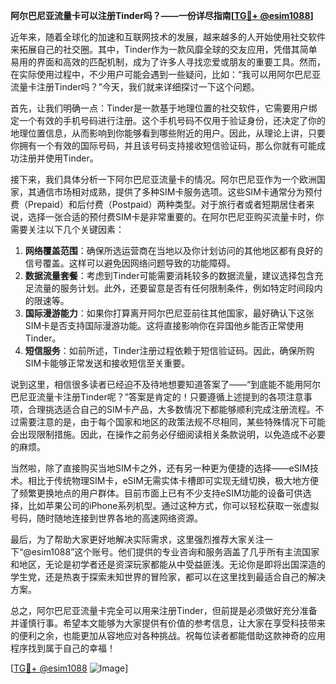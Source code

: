 **阿尔巴尼亚流量卡可以注册Tinder吗？——一份详尽指南[[TG💪+ @esim1088](https://t.me/s/esim1088)]**

近年来，随着全球化的加速和互联网技术的发展，越来越多的人开始使用社交软件来拓展自己的社交圈。其中，Tinder作为一款风靡全球的交友应用，凭借其简单易用的界面和高效的匹配机制，成为了许多人寻找恋爱或朋友的重要工具。然而，在实际使用过程中，不少用户可能会遇到一些疑问，比如：“我可以用阿尔巴尼亚流量卡注册Tinder吗？”今天，我们就来详细探讨一下这个问题。

首先，让我们明确一点：Tinder是一款基于地理位置的社交软件，它需要用户绑定一个有效的手机号码进行注册。这个手机号码不仅用于验证身份，还决定了你的地理位置信息，从而影响到你能够看到哪些附近的用户。因此，从理论上讲，只要你拥有一个有效的国际号码，并且该号码支持接收短信验证码，那么你就有可能成功注册并使用Tinder。

接下来，我们具体分析一下阿尔巴尼亚流量卡的情况。阿尔巴尼亚作为一个欧洲国家，其通信市场相对成熟，提供了多种SIM卡服务选项。这些SIM卡通常分为预付费（Prepaid）和后付费（Postpaid）两种类型。对于旅行者或者短期居住者来说，选择一张合适的预付费SIM卡是非常重要的。在阿尔巴尼亚购买流量卡时，你需要关注以下几个关键因素：

1. **网络覆盖范围**：确保所选运营商在当地以及你计划访问的其他地区都有良好的信号覆盖。这样可以避免因网络问题导致的功能障碍。
2. **数据流量套餐**：考虑到Tinder可能需要消耗较多的数据流量，建议选择包含充足流量的服务计划。此外，还要留意是否有任何限制条件，例如特定时间段内的限速等。
3. **国际漫游能力**：如果你打算离开阿尔巴尼亚前往其他国家，最好确认下这张SIM卡是否支持国际漫游功能。这将直接影响你在异国他乡能否正常使用Tinder。
4. **短信服务**：如前所述，Tinder注册过程依赖于短信验证码。因此，确保所购SIM卡能够正常发送和接收短信至关重要。

说到这里，相信很多读者已经迫不及待地想要知道答案了——“到底能不能用阿尔巴尼亚流量卡注册Tinder呢？”答案是肯定的！只要遵循上述提到的各项注意事项，合理挑选适合自己的SIM卡产品，大多数情况下都能够顺利完成注册流程。不过需要注意的是，由于每个国家和地区的政策法规不尽相同，某些特殊情况下可能会出现限制措施。因此，在操作之前务必仔细阅读相关条款说明，以免造成不必要的麻烦。

当然啦，除了直接购买当地SIM卡之外，还有另一种更为便捷的选择——eSIM技术。相比于传统物理SIM卡，eSIM无需实体卡槽即可实现无缝切换，极大地方便了频繁更换地点的用户群体。目前市面上已有不少支持eSIM功能的设备可供选择，比如苹果公司的iPhone系列机型。通过这种方式，你可以轻松获取一张虚拟号码，随时随地连接到世界各地的高速网络资源。

最后，为了帮助大家更好地解决实际需求，这里强烈推荐大家关注一下“@esim1088”这个账号。他们提供的专业咨询和服务涵盖了几乎所有主流国家和地区，无论是初学者还是资深玩家都能从中受益匪浅。无论你是即将出国深造的学生党，还是热衷于探索未知世界的冒险家，都可以在这里找到最适合自己的解决方案。

总之，阿尔巴尼亚流量卡完全可以用来注册Tinder，但前提是必须做好充分准备并谨慎行事。希望本文能够为大家提供有价值的参考信息，让大家在享受科技带来的便利之余，也能更加从容地应对各种挑战。祝每位读者都能借助这款神奇的应用程序找到属于自己的幸福！

[[TG💪+ @esim1088](https://t.me/s/esim1088) ![Image](https://i.postimg.cc/4NQfJmqS/Snipaste-2025-05-13-00-14-12.png)]
